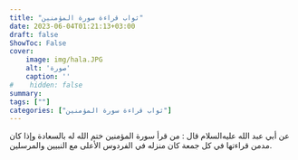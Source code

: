 ```yaml
---
title: "ثواب قراءة سورة المؤمنين"
date: 2023-06-04T01:21:13+03:00
draft: false
ShowToc: False
cover:
    image: img/hala.JPG
    alt: 'صورة'
    caption: ''
#    hidden: false
summary: 
tags: [""]
categories: ["ثواب قراءة سورة المؤمنين"]
---
```

عن أبي عبد الله
عليه‌السلام قال : من قرأ سورة المؤمنين ختم الله له بالسعادة وإذا كان 
مدمن قراءتها في كل جمعة كان منزله في الفردوس الأعلى مع النبيين
والمرسلين.

